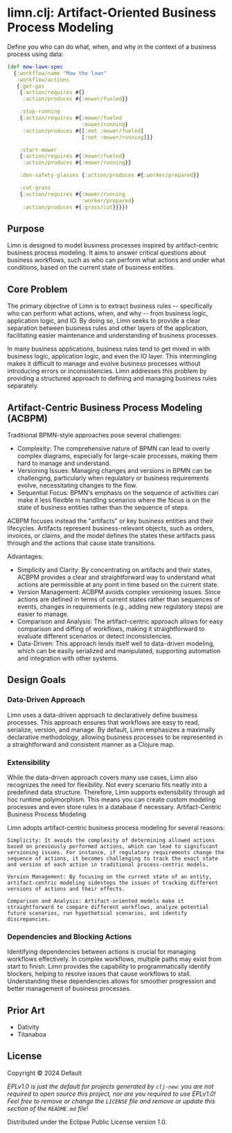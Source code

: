 # limn.clj: Artifact-Oriented Business Process Modeling

Define you who can do what, when, and why in the context of a business process using data:

```clojure
(def mow-lawn-spec
  {:workflow/name "Mow the lawn"
   :workflow/actions
   {:get-gas
    {:action/requires #{}
     :action/produces #{:mower/fueled}}

    :stop-running
    {:action/requires #{:mower/fueled
                        :mower/running}
     :action/produces #{[:not :mower/fueled]
                        [:not :mower/running]}}

    :start-mower
    {:action/requires #{:mower/fueled}
     :action/produces #{:mower/running}}

    :don-safety-glasses {:action/produces #{:worker/prepared}}

    :cut-grass
    {:action/requires #{:mower/running
                        :worker/prepared}
     :action/produces #{:grass/cut}}}})

```

## Purpose

Limn is designed to model business processes inspired by artifact-centric business process modeling. It aims to answer critical questions about business workflows, such as who can perform what actions and under what conditions, based on the current state of business entities.

## Core Problem

The primary objective of Limn is to extract business rules -- specifically who can perform what actions, when, and why -- from business logic, application logic, and IO. By doing so, Limn seeks to provide a clear separation between business rules and other layers of the application, facilitating easier maintenance and understanding of business processes.

In many business applications, business rules tend to get mixed in with business logic, application logic, and even the IO layer. This intermingling makes it difficult to manage and evolve business processes without introducing errors or inconsistencies. Limn addresses this problem by providing a structured approach to defining and managing business rules separately.

## Artifact-Centric Business Process Modeling (ACBPM)

Traditional BPMN-style approaches pose several challenges:

- Complexity: The comprehensive nature of BPMN can lead to overly complex diagrams, especially for large-scale processes, making them hard to manage and understand.
- Versioning Issues: Managing changes and versions in BPMN can be challenging, particularly when regulatory or business requirements evolve, necessitating changes to the flow.
- Sequential Focus: BPMN's emphasis on the sequence of activities can make it less flexible in handling scenarios where the focus is on the state of business entities rather than the sequence of steps.

ACBPM focuses instead the "artifacts" or key business entities and their lifecycles. Artifacts represent business-relevant objects, such as orders, invoices, or claims, and the model defines the states these artifacts pass through and the actions that cause state transitions.

Advantages:

- Simplicity and Clarity: By concentrating on artifacts and their states, ACBPM provides a clear and straightforward way to understand what actions are permissible at any point in time based on the current state.
- Version Management: ACBPM avoids complex versioning issues. Since actions are defined in terms of current states rather than sequences of events, changes in requirements (e.g., adding new regulatory steps) are easier to manage.
- Comparison and Analysis: The artifact-centric approach allows for easy comparison and diffing of workflows, making it straightforward to evaluate different scenarios or detect inconsistencies.
- Data-Driven: This approach lends itself well to data-driven modeling, which can be easily serialized and manipulated, supporting automation and integration with other systems.

## Design Goals

### Data-Driven Approach

Limn uses a data-driven approach to declaratively define business processes. This approach ensures that workflows are easy to read, serialize, version, and manage. By default, Limn emphasizes a maximally declarative methodology, allowing business processes to be represented in a straightforward and consistent manner as a Clojure map.

### Extensibility

While the data-driven approach covers many use cases, Limn also recognizes the need for flexibility. Not every scenario fits neatly into a predefined data structure. Therefore, Limn supports extensibility through ad hoc runtime polymorphism. This means you can create custom modeling processes and even store rules in a database if necessary.
Artifact-Centric Business Process Modeling

Limn adopts artifact-centric business process modeling for several reasons:

    Simplicity: It avoids the complexity of determining allowed actions based on previously performed actions, which can lead to significant versioning issues. For instance, if regulatory requirements change the sequence of actions, it becomes challenging to track the exact state and version of each action in traditional process-centric models.

    Version Management: By focusing on the current state of an entity, artifact-centric modeling sidesteps the issues of tracking different versions of actions and their effects.

    Comparison and Analysis: Artifact-oriented models make it straightforward to compare different workflows, analyze potential future scenarios, run hypothetical scenarios, and identify discrepancies.

### Dependencies and Blocking Actions

Identifying dependencies between actions is crucial for managing workflows effectively. In complex workflows, multiple paths may exist from start to finish. Limn provides the capability to programmatically identify blockers, helping to resolve issues that cause workflows to stall. Understanding these dependencies allows for smoother progression and better management of business processes.

## Prior Art

- Dativity
- Titanaboa

## License

Copyright © 2024 Default

_EPLv1.0 is just the default for projects generated by `clj-new`: you are not_
_required to open source this project, nor are you required to use EPLv1.0!_
_Feel free to remove or change the `LICENSE` file and remove or update this_
_section of the `README.md` file!_

Distributed under the Eclipse Public License version 1.0.
